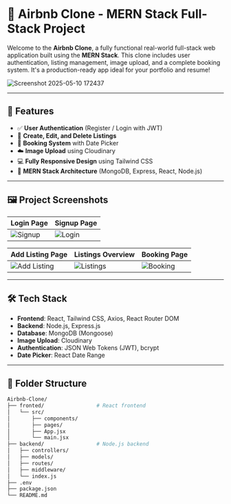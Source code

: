 # 🏡 Airbnb Clone - MERN Stack Full-Stack Project

Welcome to the **Airbnb Clone**, a fully functional real-world full-stack web application built using the **MERN Stack**. This clone includes user authentication, listing management, image upload, and a complete booking system. It's a production-ready app ideal for your portfolio and resume!


![Screenshot 2025-05-10 172437](https://github.com/user-attachments/assets/a56631a8-6627-4dfb-b3e7-52e9694dfb06)


---

## 🚀 Features

- ✅ **User Authentication** (Register / Login with JWT)
- 🏡 **Create, Edit, and Delete Listings**
- 📅 **Booking System** with Date Picker
- ☁️ **Image Upload** using Cloudinary
- 💻 **Fully Responsive Design** using Tailwind CSS
- 📂 **MERN Stack Architecture** (MongoDB, Express, React, Node.js)

---



## 🖼️ Project Screenshots

| Login Page | Signup Page |
|------------|-------------|
| ![Signup](https://github.com/user-attachments/assets/813580fe-0c77-4156-8173-a7908386c00a) | ![Login](https://github.com/user-attachments/assets/61f98dde-5948-4fce-bd03-91a0111e415a) |

| Add Listing Page | Listings Overview | Booking Page |
|------------------|-------------------|---------------|
| ![Add Listing](https://github.com/user-attachments/assets/c0f30e59-4143-4ea7-8cf1-7800ce33ddef) | ![Listings](https://github.com/user-attachments/assets/269de140-a375-4c41-9b48-a6e373663057) | ![Booking](https://github.com/user-attachments/assets/c4a5a129-bdd7-4b8f-ae54-9eba161abdd6) |

---









## 🛠️ Tech Stack

- **Frontend**: React, Tailwind CSS, Axios, React Router DOM
- **Backend**: Node.js, Express.js
- **Database**: MongoDB (Mongoose)
- **Image Upload**: Cloudinary
- **Authentication**: JSON Web Tokens (JWT), bcrypt
- **Date Picker**: React Date Range

---

## 📁 Folder Structure

```bash
Airbnb-Clone/
├── fronted/                 # React frontend
│   └── src/
│       ├── components/
│       ├── pages/
│       ├── App.jsx
│       └── main.jsx
├── backend/                 # Node.js backend
│   ├── controllers/
│   ├── models/
│   ├── routes/
│   ├── middleware/
│   └── index.js
├── .env
├── package.json
└── README.md
